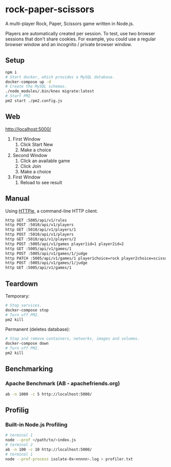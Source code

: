 # rock-paper-scissors

A multi-player Rock, Paper, Scissors game written in Node.js.

Players are automatically created per session. To test, use two browser sessions that don't share cookies. For example, you could use a regular browser window and an incognito / private browser window.

## Setup

```bash
npm i
# Start docker, which provides a MySQL database.
docker-compose up -d
# Create the MySQL schemas.
./node_modules/.bin/knex migrate:latest
# Start PM2
pm2 start ./pm2.config.js
```

## Web

[http://localhost:5000/]()

1. First Window
   1. Click Start New
   2. Make a choice
2. Second Window
   1. Click an available game
   2. Click Join
   3. Make a choice
3. First Window
   1. Reload to see result

## Manual

Using [HTTPie](https://httpie.org/), a command-line HTTP client.

```bash
http GET :5005/api/v1/rules
http POST :5010/api/v1/players
http GET :5010/api/v1/players/1
http POST :5010/api/v1/players
http GET :5010/api/v1/players/2
http POST :5005/api/v1/games player1id=1 player2id=2
http GET :5005/api/v1/games/1
http POST :5005/api/v1/games/1/judge
http PATCH :5005/api/v1/games/1 player1choice=rock player2choice=scissors
http POST :5005/api/v1/games/1/judge
http GET :5005/api/v1/games/1
```

## Teardown

Temporary:

```bash
# Stop services.
docker-compose stop
# Turn off PM2.
pm2 kill
```

Permanent (deletes database):

```bash
# Stop and remove containers, networks, images and volumes.
docker-compose down
# Turn off PM2.
pm2 kill
```

## Benchmarking

### Apache Benchmark (AB - apachefriends.org)

```bash
ab -n 1000 -c 5 http://localhost:5000/
```

## Profilig

### Built-in Node.js Profiling

```bash
# terminal 1
node --prof </path/to/>index.js
# terminal 2
ab -n 100 -c 10 http://localhost:5000/
# terminal 1
node --prof-process isolate-0x<nnnnn>.log > profiler.txt

```
